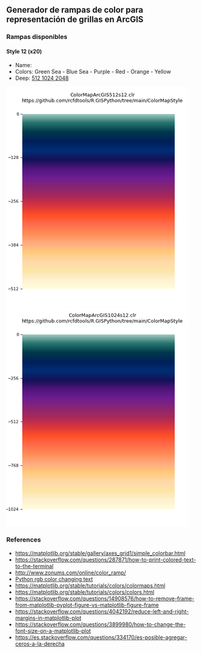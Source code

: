 ## Generador de rampas de color para representación de grillas en ArcGIS


### Rampas disponibles


#### Style 12 (x20)

* Name:
* Colors: Green Sea - Blue Sea - Purple - Red - Orange - Yellow
* Deep: 
[512 ](https://github.com/rcfdtools/R.GISPython/tree/main/ColorMapStyle/Output/ColorMapArcGIS512s12.clr)
[1024 ](https://github.com/rcfdtools/R.GISPython/tree/main/ColorMapStyle/Output/ColorMapArcGIS1024s12.clr)
[2048 ](https://github.com/rcfdtools/R.GISPython/tree/main/ColorMapStyle/Output/ColorMapArcGIS2048s12.clr)

![512](https://github.com/rcfdtools/R.GISPython/blob/main/ColorMapStyle/Output/ColorMapArcGIS512s12.png)
![1024](https://github.com/rcfdtools/R.GISPython/blob/main/ColorMapStyle/Output/ColorMapArcGIS1024s12.png)


### References

* https://matplotlib.org/stable/gallery/axes_grid1/simple_colorbar.html
* https://stackoverflow.com/questions/287871/how-to-print-colored-text-to-the-terminal
* http://www.zonums.com/online/color_ramp/
* [Python rgb color changing text](https://www.codegrepper.com/code-examples/python/python+rgb+color+changing+text)
* https://matplotlib.org/stable/tutorials/colors/colormaps.html
* https://matplotlib.org/stable/tutorials/colors/colors.html
* https://stackoverflow.com/questions/14908576/how-to-remove-frame-from-matplotlib-pyplot-figure-vs-matplotlib-figure-frame
* https://stackoverflow.com/questions/4042192/reduce-left-and-right-margins-in-matplotlib-plot
* https://stackoverflow.com/questions/3899980/how-to-change-the-font-size-on-a-matplotlib-plot
* https://es.stackoverflow.com/questions/334170/es-posible-agregar-ceros-a-la-derecha